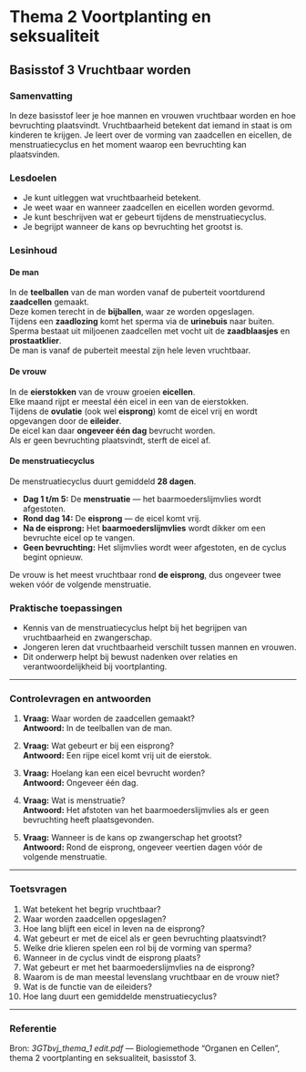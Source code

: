# Thema 2 Voortplanting en seksualiteit  
## Basisstof 3 Vruchtbaar worden  

### Samenvatting
In deze basisstof leer je hoe mannen en vrouwen vruchtbaar worden en hoe bevruchting plaatsvindt. Vruchtbaarheid betekent dat iemand in staat is om kinderen te krijgen. Je leert over de vorming van zaadcellen en eicellen, de menstruatiecyclus en het moment waarop een bevruchting kan plaatsvinden.

### Lesdoelen
- Je kunt uitleggen wat vruchtbaarheid betekent.  
- Je weet waar en wanneer zaadcellen en eicellen worden gevormd.  
- Je kunt beschrijven wat er gebeurt tijdens de menstruatiecyclus.  
- Je begrijpt wanneer de kans op bevruchting het grootst is.  

### Lesinhoud
#### De man
In de **teelballen** van de man worden vanaf de puberteit voortdurend **zaadcellen** gemaakt.  
Deze komen terecht in de **bijballen**, waar ze worden opgeslagen.  
Tijdens een **zaadlozing** komt het sperma via de **urinebuis** naar buiten.  
Sperma bestaat uit miljoenen zaadcellen met vocht uit de **zaadblaasjes** en **prostaatklier**.  
De man is vanaf de puberteit meestal zijn hele leven vruchtbaar.

#### De vrouw
In de **eierstokken** van de vrouw groeien **eicellen**.  
Elke maand rijpt er meestal één eicel in een van de eierstokken.  
Tijdens de **ovulatie** (ook wel **eisprong**) komt de eicel vrij en wordt opgevangen door de **eileider**.  
De eicel kan daar **ongeveer één dag** bevrucht worden.  
Als er geen bevruchting plaatsvindt, sterft de eicel af.

#### De menstruatiecyclus
De menstruatiecyclus duurt gemiddeld **28 dagen**.  
- **Dag 1 t/m 5:** De **menstruatie** — het baarmoederslijmvlies wordt afgestoten.  
- **Rond dag 14:** De **eisprong** — de eicel komt vrij.  
- **Na de eisprong:** Het **baarmoederslijmvlies** wordt dikker om een bevruchte eicel op te vangen.  
- **Geen bevruchting:** Het slijmvlies wordt weer afgestoten, en de cyclus begint opnieuw.

De vrouw is het meest vruchtbaar rond **de eisprong**, dus ongeveer twee weken vóór de volgende menstruatie.

### Praktische toepassingen
- Kennis van de menstruatiecyclus helpt bij het begrijpen van vruchtbaarheid en zwangerschap.  
- Jongeren leren dat vruchtbaarheid verschilt tussen mannen en vrouwen.  
- Dit onderwerp helpt bij bewust nadenken over relaties en verantwoordelijkheid bij voortplanting.  

---

### Controlevragen en antwoorden <!-- {"fold":true} -->

1. **Vraag:** Waar worden de zaadcellen gemaakt?  
   **Antwoord:** In de teelballen van de man.  

2. **Vraag:** Wat gebeurt er bij een eisprong?  
   **Antwoord:** Een rijpe eicel komt vrij uit de eierstok.  

3. **Vraag:** Hoelang kan een eicel bevrucht worden?  
   **Antwoord:** Ongeveer één dag.  

4. **Vraag:** Wat is menstruatie?  
   **Antwoord:** Het afstoten van het baarmoederslijmvlies als er geen bevruchting heeft plaatsgevonden.  

5. **Vraag:** Wanneer is de kans op zwangerschap het grootst?  
   **Antwoord:** Rond de eisprong, ongeveer veertien dagen vóór de volgende menstruatie.

---

### Toetsvragen

1. Wat betekent het begrip vruchtbaar?  
2. Waar worden zaadcellen opgeslagen?  
3. Hoe lang blijft een eicel in leven na de eisprong?  
4. Wat gebeurt er met de eicel als er geen bevruchting plaatsvindt?  
5. Welke drie klieren spelen een rol bij de vorming van sperma?  
6. Wanneer in de cyclus vindt de eisprong plaats?  
7. Wat gebeurt er met het baarmoederslijmvlies na de eisprong?  
8. Waarom is de man meestal levenslang vruchtbaar en de vrouw niet?  
9. Wat is de functie van de eileiders?  
10. Hoe lang duurt een gemiddelde menstruatiecyclus?

<!--
Antwoorden toetsvragen:
1. Dat iemand kinderen kan voortbrengen.  
2. In de bijballen.  
3. Ongeveer één dag.  
4. De eicel sterft af en verlaat het lichaam via de menstruatie.  
5. Teelballen, zaadblaasjes en prostaatklier.  
6. Rond dag 14 van de menstruatiecyclus.  
7. Het wordt dikker om een bevruchte eicel op te vangen.  
8. Omdat mannen voortdurend zaadcellen blijven maken, vrouwen niet.  
9. Ze vervoeren de eicel van de eierstok naar de baarmoeder.  
10. Ongeveer 28 dagen.
-->

---

### Referentie
Bron: *3GTbvj_thema_1 edit.pdf* — Biologiemethode “Organen en Cellen”, thema 2 voortplanting en seksualiteit, basisstof 3.